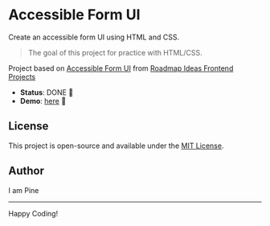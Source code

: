 # Accessible Form UI

Create an accessible form UI using HTML and CSS.

> The goal of this project for practice with HTML/CSS.

Project based on [Accessible Form UI][accessible-form-ui] from [Roadmap Ideas Frontend Projects][roadmap-frontend-projects]

-   **Status**: DONE 🎉
-   **Demo**: [here][demo-link] 🚀

## License

This project is open-source and available under the [MIT License](https://opensource.org/licenses/MIT).

## Author

I am Pine

---

Happy Coding!

[roadmap-frontend-projects]: https://roadmap.sh/frontend/projects
[accessible-form-ui]: https://roadmap.sh/projects/accessible-form-ui
[demo-link]: https://pine1611.github.io/frontend-projects/07-accessible-form-ui/public
